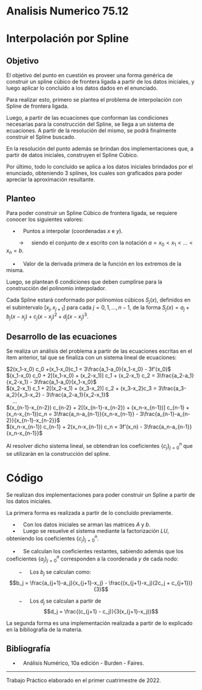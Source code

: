# Analisis Numerico 75.12

# Interpolación por Spline

## Objetivo

El objetivo del punto en cuestión es proveer una forma genérica de construir un spline cúbico de frontera ligada a partir de los datos iniciales, y luego aplicar lo concluído a los datos dados en el enunciado.

Para realizar esto, primero se plantea el problema de interpolación con Spline de frontera ligada.

Luego, a partir de las ecuaciones que conforman las condiciones necesarias para la construcción del Spline, se llega a un sistema de ecuaciones. A partir de la resolución del mismo, se podrá finalmente construir el Spline buscado.

En la resolución del punto además se brindan dos implementaciones que, a partir de datos iniciales, construyen el Spline Cúbico.

Por último, todo lo concluído se aplica a los datos iniciales brindados por el enunciado, obteniendo $3$ splines, los cuales son graficados para poder apreciar la aproximación resultante.

## Planteo

Para poder construir un Spline Cúbico de frontera ligada, se requiere conocer los siguientes valores:

$\quad \bullet \quad$ Puntos a interpolar (coordenadas $x$ e $y$).

$\quad \quad \rightarrow \quad$ siendo el conjunto de $x$ escrito con la notación $a = x_0 < x_1< \dots < x_n = b.$

$\quad \bullet \quad$ Valor de la derivada primera de la función en los extremos de la misma. 

Luego, se plantean $6$ condiciones que deben cumplirse para la construcción del polinomio interpolador.

Cada Spline estará conformado por polinomios cúbicos $S_j(x)$, definidos en el subintervalo $[x_j, x_{j+1}]$ para cada $j = 0, 1, \dots, n-1$, de la forma
$S_j(x) = a_j + b_j (x-x_j) + c_j (x-x_j)^2 + d_j (x-x_j)^3$.


## Desarrollo de las ecuaciones

Se realiza un análisis del problema a partir de las ecuaciones escritas en el ítem anterior, tal que se finaliza con un sistema lineal de ecuaciones:

$2(x_1-x_0) c_0 +(x_1-x_0)c_1 = 3\frac{a_1-a_0}{x_1-x_0} - 3f'(x_0)$\
$(x_1-x_0) c_0 + 2[(x_1-x_0) + (x_2-x_1)] c_1 + (x_2-x_1) c_2 = 3\frac{a_2-a_1}{x_2-x_1} - 3\frac{a_1-a_0}{x_1-x_0}$\
$(x_2-x_1) c_1 + 2[(x_2-x_1) + (x_3-x_2)] c_2 + (x_3-x_2)c_3 = 3\frac{a_3-a_2}{x_3-x_2} - 3\frac{a_2-a_1}{x_2-x_1}$\
$\quad\dots$\
$(x_{n-1}-x_{n-2}) c_{n-2} + 2[(x_{n-1}-x_{n-2}) + (x_n-x_{n-1})] c_{n-1} + (x_n-x_{n-1})c_n = 3\frac{a_n-a_{n-1}}{x_n-x_{n-1}} - 3\frac{a_{n-1}-a_{n-2}}{x_{n-1}-x_{n-2}}$\
$(x_n-x_{n-1}) c_{n-1} + 2(x_n-x_{n-1}) c_n = 3f'(x_n) - 3\frac{a_n-a_{n-1}}{x_n-x_{n-1}}$

Al resolver dicho sistema lineal, se obtendran los coeficientes $\{c_j\}^n_{j = 0}$ que se utilizarán en la construcción del spline.

# Código

Se realizan dos implementaciones para poder construir un Spline a partir de los datos iniciales.

La primera forma es realizada a partir de lo concluído previamente.

$\quad \bullet \quad$ Con los datos iniciales se arman las matrices $A$ y $b$.\
$\quad \bullet \quad$ Luego se resuelve el sistema mediante la factorización $LU$, obteniendo los coeficientes $\{c_j\}^n_{j = 0}$.

$\quad \bullet \quad$ Se calculan los coeficientes restantes, sabiendo además que los coeficientes $\{a_j\}^n_{j = 0}$ corresponden a la coordenada $y$ de cada nodo:

$\quad\quad - \quad$ Los $b_j$ se calculan como:
$$b_j = \frac{a_{j+1}-a_j}{x_{j+1}-x_j} - \frac{(x_{j+1}-x_j)(2c_j + c_{j+1})}{3}$$

$\quad\quad - \quad$ Los $d_j$ se calculan a partir de
$$d_j = \frac{(c_{j+1} - c_j)}{3(x_{j+1}-x_j)}$$

La segunda forma es una implementación realizada a partir de lo explicado en la bibliografía de la materia.


## Bibliografía

$\quad \bullet \quad$ Análisis Numérico, 10a edición - Burden - Faires.


____________________________________________

Trabajo Práctico elaborado en el primer cuatrimestre de 2022.

